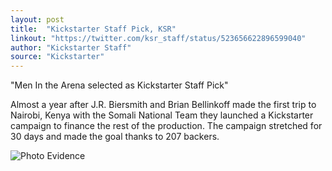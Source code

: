 ```yaml
---
layout: post
title:  "Kickstarter Staff Pick, KSR"
linkout: "https://twitter.com/ksr_staff/status/523656622896599040"
author: "Kickstarter Staff"
source: "Kickstarter"
---
```


"Men In the Arena selected as Kickstarter Staff Pick"

<!--more-->

Almost a year after J.R. Biersmith and Brian Bellinkoff made the first trip to Nairobi, Kenya with the Somali National Team they launched a Kickstarter campaign to finance the rest of the production. The campaign stretched for 30 days and made the goal thanks to 207 backers.

![Photo Evidence]({{site.baseurl}}/assets/KSRstaffpick.png)